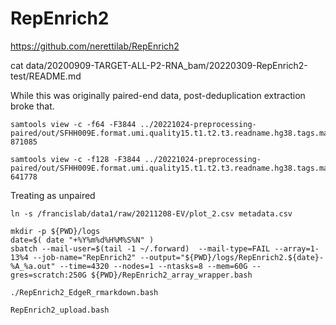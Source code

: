 
#	RepEnrich2

https://github.com/nerettilab/RepEnrich2

cat data/20200909-TARGET-ALL-P2-RNA_bam/20220309-RepEnrich2-test/README.md 


While this was originally paired-end data, post-deduplication extraction broke that.

```
samtools view -c -f64 -F3844 ../20221024-preprocessing-paired/out/SFHH009E.format.umi.quality15.t1.t2.t3.readname.hg38.tags.mated.marked.bam
871085

samtools view -c -f128 -F3844 ../20221024-preprocessing-paired/out/SFHH009E.format.umi.quality15.t1.t2.t3.readname.hg38.tags.mated.marked.bam
641778
```

Treating as unpaired


```
ln -s /francislab/data1/raw/20211208-EV/plot_2.csv metadata.csv

```


```
mkdir -p ${PWD}/logs
date=$( date "+%Y%m%d%H%M%S%N" )
sbatch --mail-user=$(tail -1 ~/.forward)  --mail-type=FAIL --array=1-13%4 --job-name="RepEnrich2" --output="${PWD}/logs/RepEnrich2.${date}-%A_%a.out" --time=4320 --nodes=1 --ntasks=8 --mem=60G --gres=scratch:250G ${PWD}/RepEnrich2_array_wrapper.bash
```



```
./RepEnrich2_EdgeR_rmarkdown.bash
```



```
RepEnrich2_upload.bash
```


